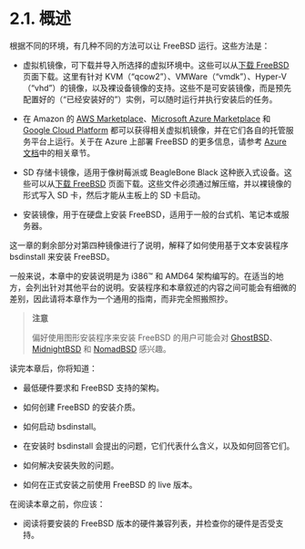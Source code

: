 # 2.1. 概述

根据不同的环境，有几种不同的方法可以让 FreeBSD 运行。这些方法是：

- 虚拟机镜像，可下载并导入所选择的虚拟环境中。这些可以从[下载 FreeBSD](https://www.freebsd.org/where/) 页面下载。这里有针对 KVM（“qcow2”）、VMWare（“vmdk”）、Hyper-V（“vhd”）的镜像，以及裸设备镜像的支持。这些不是可安装镜像，而是预先配置好的（“已经安装好的”）实例，可以随时运行并执行安装后的任务。

- 在 Amazon 的 [AWS Marketplace](https://aws.amazon.com/marketplace/pp/prodview-ukzmy5dzc6nbq)、[Microsoft Azure Marketplace](https://azuremarketplace.microsoft.com/en-US/marketplace/apps/thefreebsdfoundation.freebsd-13_0) 和 [Google Cloud Platform](https://console.cloud.google.com/marketplace/product/freebsd-cloud/freebsd-13?pli=1) 都可以获得相关虚拟机镜像，并在它们各自的托管服务平台上运行。关于在 Azure 上部署 FreeBSD 的更多信息，请参考 [Azure 文档](https://docs.microsoft.com/en-us/azure/virtual-machines/linux/freebsd-intro-on-azure)中的相关章节。

- SD 存储卡镜像，适用于像树莓派或 BeagleBone Black 这种嵌入式设备。这些可以从[下载 FreeBSD](https://www.freebsd.org/where/) 页面下载。这些文件必须通过解压缩，并以裸镜像的形式写入 SD 卡，然后才能从主板上的 SD 卡启动。

- 安装镜像，用于在硬盘上安装 FreeBSD，适用于一般的台式机、笔记本或服务器。

这一章的剩余部分对第四种镜像进行了说明，解释了如何使用基于文本安装程序 bsdinstall 来安装 FreeBSD。

一般来说，本章中的安装说明是为 i386™ 和 AMD64 架构编写的。在适当的地方，会列出针对其他平台的说明。安装程序和本章叙述的内容之间可能会有细微的差别，因此请将本章作为一个通用的指南，而非完全照搬照抄。

>**注意**
> 
>偏好使用图形安装程序来安装 FreeBSD 的用户可能会对 [GhostBSD](https://ghostbsd.org/)、 [MidnightBSD](https://www.midnightbsd.org/) 和 [NomadBSD](https://nomadbsd.org/) 感兴趣。
>

读完本章后，你将知道：

- 最低硬件要求和 FreeBSD 支持的架构。

- 如何创建 FreeBSD 的安装介质。

- 如何启动 bsdinstall。

- 在安装时 bsdinstall 会提出的问题，它们代表什么含义，以及如何回答它们。

- 如何解决安装失败的问题。

- 如何在正式安装之前使用 FreeBSD 的 live 版本。

在阅读本章之前，你应该：

- 阅读将要安装的 FreeBSD 版本的硬件兼容列表，并检查你的硬件是否受支持。
